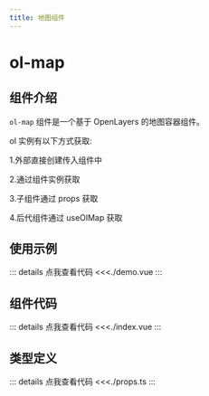 ```yaml
---
title: 地图组件
---
```


# ol-map

## 组件介绍

`ol-map` 组件是一个基于 OpenLayers 的地图容器组件。

ol 实例有以下方式获取:

1.外部直接创建传入组件中

2.通过组件实例获取

3.子组件通过 props 获取

4.后代组件通过 useOlMap 获取

## 使用示例

<script setup>
import Demo from './demo.vue'
</script>
<ClientOnly>
<Demo />
</ClientOnly>

::: details 点我查看代码
<<<./demo.vue
:::

## 组件代码

::: details 点我查看代码
<<<./index.vue
:::

## 类型定义

::: details 点我查看代码
<<<./props.ts
:::
